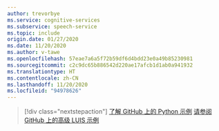 ```yaml
---
author: trevorbye
ms.service: cognitive-services
ms.subservice: speech-service
ms.topic: include
origin.date: 01/27/2020
ms.date: 11/20/2020
ms.author: v-tawe
ms.openlocfilehash: 57eae7a6a5f72b59df6d4bdd23e0a49b85230981
ms.sourcegitcommit: c2c9dc65b886542d220ae17afcb1d1ab0a941932
ms.translationtype: HT
ms.contentlocale: zh-CN
ms.lasthandoff: 11/20/2020
ms.locfileid: "94978626"
---
```

> [!div class="nextstepaction"]
> [了解 GitHub 上的 Python 示例](https://aka.ms/speech/github-python)
> [请参阅 GitHub 上的高级 LUIS 示例](https://github.com/Azure/pizza_luis_bot)
